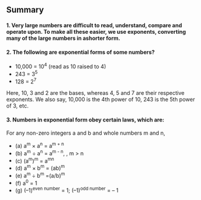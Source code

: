 ## Summary 
#### 1. Very large numbers are difficult to read, understand, compare and operate upon. To make all these easier, we use exponents, converting many of the large numbers in ashorter form.
#### 2. The following are exponential forms of some numbers?
* 10,000 = 10<sup>4</sup> (read as 10 raised to 4)
* 243 = 3<sup>5</sup>
* 128 = 2<sup>7</sup>

Here, 10, 3 and 2 are the bases, whereas 4, 5 and 7 are their respective exponents. We also say, 10,000 is the 4th power of 10, 243 is the 5th power of 3, etc.
#### 3. Numbers in exponential form obey certain laws, which are: 
For any non-zero integers a and b and whole numbers m and n,
* (a) a<sup>m</sup> × a<sup>n</sup> = a<sup>m + n</sup>
* (b) a<sup>m</sup> ÷ a<sup>n</sup> = a<sup>m - n</sup>, , m > n
* (c) (a<sup>m</sup>)<sup>m</sup> = a<sup>mn</sup>
* (d) a<sup>m</sup> × b<sup>m</sup> = (ab)<sup>m</sup>
* (e) a<sup>m</sup> ÷ b<sup>m</sup> =(a/b)<sup>m</sup>
* (f) a<sup>0</sup> = 1
* (g) (–1)<sup>even number</sup> = 1; (–1)<sup>odd number</sup> = – 1
